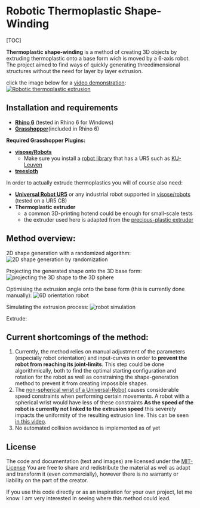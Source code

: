

# Robotic Thermoplastic Shape-Winding

[TOC]

**Thermoplastic shape-winding** is a method of creating 3D objects by extruding thermoplastic onto a base form wich is moved by a 6-axis robot. 
The project aimed to find ways of quickly generating threedimensional structures without the need for layer by layer extrusion. 

click the image below for a [video demonstration](http://www.youtube.com/watch?v=9nkImklokDo): 
[![Robotic thermoplastic extrusion ](/images_and_animations/yt_thumbnail01.png)](http://www.youtube.com/watch?v=9nkImklokDo "Robotic thermoplastic shapewinding")



## Installation and requirements 

- [**Rhino 6**](https://www.rhino3d.com/6) (tested in Rhino 6 for Windows)
- [**Grasshopper**](https://www.rhino3d.com/6/new/grasshopper)(included in Rhino 6)

**Required Grasshopper Plugins:** 

- [**visose/Robots**](https://github.com/visose/Robots/)
  - Make sure you install a [robot library](https://github.com/visose/Robots/wiki/Robot-libraries) that has a UR5 such as [KU-Leuven](https://github.com/visose/Robots/wiki/Robot-libraries#ku-leuven)
- [**treesloth**](https://www.food4rhino.com/app/treesloth)



In order to actually extrude thermoplastics you will of course also need: 

- [**Universal Robot UR5**](https://www.universal-robots.com/products/ur5-robot/) or any industrial robot supported in [visose/robots](https://github.com/visose/Robots/wiki/Robot-libraries) (tested on a UR5 CB)
- **Thermoplastic extruder**
  - a common 3D-printing hotend could be enough for small-scale tests
  - the extruder used here is adapted from the [precious-plastic extruder](https://community.preciousplastic.com/academy/build/extrusion)






## Method overview: 
2D shape generation with a randomized algorithm:
![2D shape generation by randomization](https://media.giphy.com/media/ZDFOcmuQBokXXDcpuF/giphy.gif)

Projecting the generated shape onto the 3D base form: 
![projecting the 3D shape to the 3D sphere](https://media.giphy.com/media/W4XHigYEZNN6xbh7s5/giphy.gif)

Optimising the extrusion angle onto the base form (this is currently done manually):
![6D orientation robot](https://media.giphy.com/media/d8LBkWQdMqfxGP67hf/giphy.gif)

Simulating the extrusion process:
![robot simulation](https://media.giphy.com/media/Vi0BAiefmNuPssO3cX/giphy.gif)



Extrude:





## Current shortcomings of the method:

1. Currently, the method relies on manual adjustment of the parameters (especially robot orientation) and input-curves in order to **prevent the robot from reaching its joint-limits**. This step could be done algorithmically, both to find the optimal starting configuration and rotation for the robot as well as constraining the shape-generation method to prevent it from creating impossible shapes. 
2. The [non-spherical wrist of a Universal-Robot](https://www.researchgate.net/profile/Khaled_Elashry2/publication/300721200/figure/fig2/AS:469636585136131@1488981495794/Difference-between-spherical-and-non-spherical-wrist-robots_W640.jpg) causes considerable speed constraints when performing certain movements. A robot with a spherical wrist would have less of these constraints
   **As the speed of the robot is currently not linked to the extrusion speed** this severely impacts the uniformity of the resulting extrusion line. This can be seen [in this video](https://youtu.be/IVRG1TSqpIU).
3. No automated collision avoidance is implemented as of yet

## License 
The code and documentation (text and images) are licensed under the [MIT-License](https://github.com/robin-gdwl/gh_thermoplastic_shapewinding/blob/master/LICENSE)
You are free to share and redistribute the material as well as adapt and transform it (even commercially), however there is no warranty or liability on the part of the creator.

If you use this code directly or as an inspiration for your own project, let me know. I am very interested in seeing where this method could lead. 

